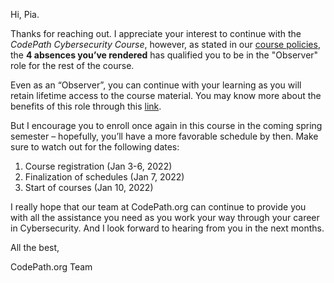 Hi, Pia.

Thanks for reaching out. I appreciate your interest to continue with the *CodePath Cybersecurity Course*, however, as stated in our [course policies](https://courses.codepath.org/snippets/ios_university/policies_remote_fall19), the **4 absences you’ve rendered** has qualified you to be in the "Observer" role for the rest of the course.

Even as an “Observer”, you can continue with your learning as you will retain lifetime access to the course material. You may know more about the benefits of this role through this [link](MockWebage).

But I encourage you to enroll once again in this course in the coming spring semester – hopefully, you’ll have a more favorable schedule by then. Make sure to watch out for the following dates:
1.	Course registration (Jan 3-6, 2022)
2.	Finalization of schedules (Jan 7, 2022)
3.	Start of courses (Jan 10, 2022)

I really hope that our team at CodePath&#46;org can continue to provide you with all the assistance you need as you work your way through your career in Cybersecurity. And I look forward to hearing from you in the next months.


All the best,

CodePath&#46;org Team
